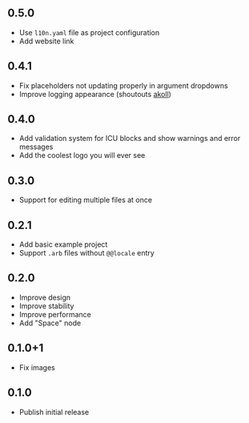 ## 0.5.0

* Use `l10n.yaml` file as project configuration
* Add website link

## 0.4.1

* Fix placeholders not updating properly in argument dropdowns
* Improve logging appearance (shoutouts [akoll](https://github.com/AKoll))

## 0.4.0

* Add validation system for ICU blocks and show warnings and error messages
* Add the coolest logo you will ever see

## 0.3.0

* Support for editing multiple files at once

## 0.2.1

* Add basic example project
* Support `.arb` files without `@@locale` entry 

## 0.2.0

* Improve design
* Improve stability
* Improve performance
* Add "Space" node

## 0.1.0+1

* Fix images

## 0.1.0

* Publish initial release
